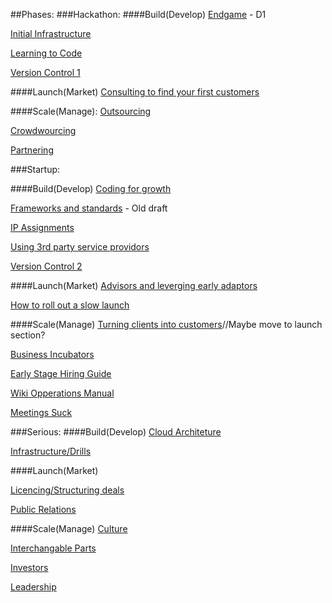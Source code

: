 ##Phases:
###Hackathon:
####Build(Develop)
[Endgame](./s1-build/p1-hackathon/s1.endgame.md) - D1

[Initial Infrastructure](./s1-build/p1-hackathon/s1.initial_infrastructure.md)

[Learning to Code](,/s1-build/p1-hackathon/s1.learning_to_code.md)

[Version Control 1](./s1-build/p1-hackathon/s1.version_control.md)

####Launch(Market)
[Consulting to find your first customers](./p1-hackathon/p1.consulting_to_customers_xx_early_adaptors.md)

####Scale(Manage):
[Outsourcing](./s3-scale/p1-hackathon/p1.outsourcing.md)

[Crowdwourcing](./s3-scale/p1-hackathon/p1.crowdsourcing.md)

[Partnering](./s3-scale/p1-hackathon/p1.find_a_partner.md)





###Startup:

####Build(Develop)
[Coding for growth](../s1-build/p2-startup/s2.code.md)

[Frameworks and standards](./s1-build/p2-startup/s2.frameworks_standards.md) - Old draft

[IP Assignments](./s1-build/p2-startup/s2.ip_assignments.md)

[Using 3rd party service providors](./s1-build/p2-startup/p2.using_3rd_party_service_providors.md)

[Version Control 2](./s1-build/p2-startup/s2.version_control_s.md)

####Launch(Market)
[Advisors and leverging early adaptors](./s2-launch/p2-startup/p2.advisors_leverging_early_adaptors.md)

[How to roll out a slow launch](./s2-launch/p2-startup/p2.slow_launch.md)

####Scale(Manage)
[Turning clients into customers](./s3-scale/p2-startup/p2.clients_into_customers.md)//Maybe move to launch section?

[Business Incubators](./s3-scale/p2-startup/p2.business_incubators.md)

[Early Stage Hiring Guide](./s3-scale/p2-startup/p2.early_stage_hiring_guide.md)

[Wiki Opperations Manual](./s3-scale/p2-startup/p2.wiki_operations.md)


[Meetings Suck](./s3-scale/p3-beyond/p3.meetings_suck.md)

###Serious:
####Build(Develop)
[Cloud Architeture](./s1-build/p3-established/s3.cloud_architeture.md)

[Infrastructure/Drills](./s1-build/p3-established/s3.infrastructure_drills.md)

####Launch(Market)

[Licencing/Structuring deals](../s2-launch/p3-beyond/p3.licencing.md)

[Public Relations](../s2-launch/p3-beyond/p3.pr.md)

####Scale(Manage)
[Culture](./s3-scale/p3-beyond/p3.culture.md)

[Interchangable Parts](./s3-scale/p3-beyond/p3.interchangable_parts.md)

[Investors](./s3-scale/p3-beyond/p3.investors.md)

[Leadership](./s3-scale/p3-beyond/p3.leadership.md)
